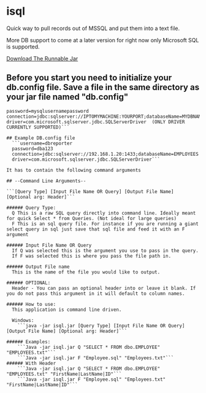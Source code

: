 # isql
Quick way to pull records out of MSSQL and put them into a text file.

More DB support to come at a later version for right now only Microsoft SQL is supported.

<a href="https://files.fm/f/key3qdsr">Download The Runnable Jar</a>

## Before you start you need to initialize your db.config file. Save a file in  the same directory as your jar file named "db.config"

```username=mysqlusername
password=mysqlusernamepassword
connection=jdbc:sqlserver://IPTOMYMACHINE:YOURPORT;databaseName=MYDBNAME
driver=com.microsoft.sqlserver.jdbc.SQLServerDriver  (ONLY DRIVER CURRENTLY SUPPORTED)```

## Example DB.config file
  ```username=dbreporter
  password=dba123
  connection=jdbc:sqlserver://192.168.1.20:1433;databaseName=EMPLOYEES
  driver=com.microsoft.sqlserver.jdbc.SQLServerDriver```

It has to contain the following command arguments

## --Command Line Arguments--

```[Query Type] [Input File Name OR Query] [Output File Name] [Optional arg: Header]```

###### Query Type:
  Q This is a raw SQL query directly into command line. Ideally meant for quick Select * from Queries. (Not ideal for large queries)
  F This is an sql query file. For instance if you are running a giant select query in sql just save that sql file and feed it with an F argument

###### Input File Name OR Query
  If Q was selected this is the argument you use to pass in the query.
  If F was selected this is where you pass the file path in.

###### Output File name
  This is the name of the file you would like to output.
  
###### OPTIONAL:
  Header - You can pass an optional header into or leave it blank. If you do not pass this argument in it will default to column names.

###### How to use:
  This application is command line driven.
  
  Windows:
    ```java -jar isql.jar [Query Type] [Input File Name OR Query] [Output File Name] [Optional arg: Header]```

###### Examples:
    ```Java -jar isql.jar Q "SELECT * FROM dbo.EMPLOYEE" "EMPLOYEES.txt"```
    ```Java -jar isql.jar F "Employee.sql" "Employees.txt"```
###### With Header
    ```Java -jar isql.jar Q "SELECT * FROM dbo.EMPLOYEE" "EMPLOYEES.txt" "FirstName|LastName|ID"```
    ```Java -jar isql.jar F "Employee.sql" "Employees.txt" "FirstName|LastName|ID"```
